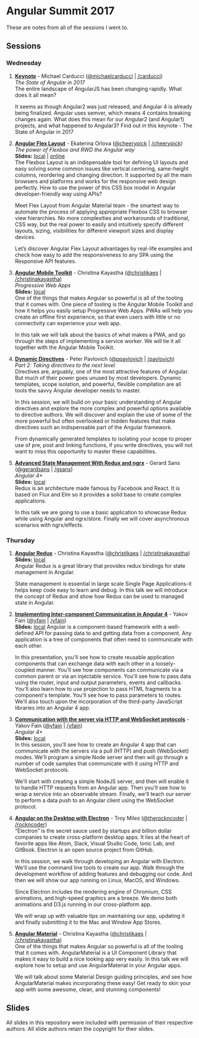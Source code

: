 # Angular Summit 2017
These are notes from all of the sessions I went to.

## Sessions
### Wednesday
1. **[Keynote](https://github.com/nazrhyn/angular-summit-2017-notes/blob/master/keynote/keynote.md)** - Michael Carducci ([@michaelcarducci](https://twitter.com/michaelcarducci) | [/carducci](https://github.com/carducci))   
    _The State of Angular in 2017_   
    The entire landscape of AngularJS has been changing rapidly. What does it all mean?
    
    It seems as though Angular2 was just released, and Angular 4 is already being finalized. Angular uses semver, which means 4 contains breaking changes again. What does this mean for our Angular2 (and Angular1) projects, and what happened to Angular3? Find out in this keynote - The State of Angular in 2017
1. **[Angular Flex Layout](https://github.com/nazrhyn/angular-summit-2017-notes/blob/master/angular-flex-layout/angular-flex-layout.md)** - Ekaterina Orlova ([@cheerypick](https://twitter.com/cheerypick) | [/cheerypick](https://github.com/cheerypick))   
    _The power of Flexbox and RWD the Angular way_   
    **Slides:** [local](https://github.com/nazrhyn/angular-summit-2017-notes/blob/master/angular-flex-layout/angular-flex-layout.pdf) | [online](http://slides.com/cherrypick/deck-9)   
    The Flexbox Layout is an indispensable tool for defining UI layouts and easy solving some common issues like vertical centering, same-height columns, reordering and changing direction. It supported by all the main browsers and platforms and works for the responsive web design perfectly. How to use the power of this CSS box model in Angular developer-friendly way using APIs?
    
    Meet Flex Layout from Angular Material team - the smartest way to automate the process of applying appropriate Flexbox CSS to browser view hierarchies. No more complexities and workarounds of traditional, CSS way, but the real power to easily and intuitively specify different layouts, sizing, visibilities for different viewport sizes and display devices.
    
    Let’s discover Angular Flex Layout advantages by real-life examples and check how easy to add the responsiveness to any SPA using the Responsive API features.
1. **[Angular Mobile Toolkit](https://github.com/nazrhyn/angular-summit-2017-notes/blob/master/angular-mobile-toolkit/angular-mobile-toolkit.md)** - Christina Kayastha ([@christikaes](https://twitter.com/christikaes) | [/christinakayastha](https://github.com/christinakayastha))   
    _Progressive Web Apps_   
    **Slides:** [local](https://github.com/nazrhyn/angular-summit-2017-notes/blob/master/angular-mobile.toolkit/angular-mobile.toolkit.pdf)   
    One of the things that makes Angular so powerful is all of the tooling that it comes with. One piece of tooling is the Angular Mobile Toolkit and how it helps you easily setup Progressive Web Apps. PWAs will help you create an offline first experience, so that even users with little or no connectivity can experience your web app.
    
    In this talk we will talk about the basics of what makes a PWA, and go through the steps of implementing a service worker. We will tie it all together with the Angular Mobile Toolkit.
1. **[Dynamic Directives](https://github.com/nazrhyn/angular-summit-2017-notes/blob/master/dynamic-directives/dynamic-directives.md)** - Peter Pavlovich ([@ppavlovich](https://twitter.com/ppavlovich) | [/pavlovich](https://github.com/pavlovich))   
    _Part 2: Taking directives to the next level_   
    Directives are, arguably, one of the most attractive features of Angular. But much of their power goes unused by most developers. Dynamic templates, scope isolation, and powerful, flexible compilation are all tools the savvy Angular developer needs to master.
    
    In this session, we will build on your basic understanding of Angular directives and explore the more complex and powerful options available to directive authors. We will discover and explain the use of some of the more powerful but often overlooked or hidden features that make directives such an indispensable part of the Angular framework.
    
    From dynamically generated templates to isolating your scope to proper use of pre, post and linking functions, if you write directives, you will not want to miss this opportunity to master these capabilities.
1. **[Advanced State Management With Redux and ngrx](https://github.com/nazrhyn/angular-summit-2017-notes/blob/master/advanced-state-management/advanced-state-management.md)** - Gerard Sans ([@gerardsans](https://twitter.com/gerardsans) | [/gsans](https://github.com/gsans))   
    _Angular 4+_   
    **Slides:** [local](https://github.com/nazrhyn/angular-summit-2017-notes/blob/master/advanced-state-management/advanced-state-management.pdf)   
    Redux is an architecture made famous by Facebook and React. It is based on Flux and Elm so it provides a solid base to create complex applications.
    
    In this talk we are going to use a basic application to showcase Redux while using Angular and ngrx/store. Finally we will cover asynchronous scenarios with ngrx/effects.

### Thursday
1. **[Angular Redux](https://github.com/nazrhyn/angular-summit-2017-notes/blob/master/angular-redux/angular-redux.md)** - Christina Kayastha ([@christikaes](https://twitter.com/christikaes) | [/christinakayastha](https://github.com/christinakayastha))   
    **Slides:** [local](https://github.com/nazrhyn/angular-summit-2017-notes/blob/master/angular-mobile.toolkit/angular-mobile.toolkit.pdf)   
    Angular Redux is a great library that provides redux bindings for state management in Angular.
    
    State management is essential in large scale Single Page Applications-it helps keep code easy to learn and debug. In this talk we will introduce the concept of Redux and show how Redux can be used to managed state in Angular.
    
1. **[Implementing Inter-component Communication in Angular 4](https://github.com/nazrhyn/angular-summit-2017-notes/blob/master/inter-component-communication/inter-component-communication.md)** - Yakov Fain ([@yfain](https://twitter.com/yfain) | [/yfain](https://github.com/yfain))   
    **Slides:** [local](https://github.com/nazrhyn/angular-summit-2017-notes/blob/master/inter-component-communication/inter-component-communication.pdf)
    Angular is a component-based framework with a well-defined API for passing data to and getting data from a component. Any application is a tree of components that often need to communicate with each other.
    
    In this presentation, you'll see how to create reusable application components that can exchange data with each other in a loosely-coupled manner. You'll see how components can communicate via a common parent or via an injectable service. You'll see how to pass data using the router, input and output parameters, events and callbacks. You'll also learn how to use projection to pass HTML fragments to a component's template. You'll see how to pass parameters to routes. We'll also touch upon the incorporation of the third-party JavaScript libraries into an Angular 4 app.
    
1. **[Communication with the server via HTTP and WebSocket protocols](https://github.com/nazrhyn/angular-summit-2017-notes/blob/master/http-and-websocket-communication/http-and-websocket-communication.md)** - Yakov Fain ([@yfain](https://twitter.com/yfain) | [/yfain](https://github.com/yfain))   
    _Angular 4+_   
    **Slides:** [local](https://github.com/nazrhyn/angular-summit-2017-notes/blob/master/http-and-websocket-communication/http-and-websocket-communication.pdf)   
    In this session, you'll see how to create an Angular 4 app that can communicate with the servers via a pull (HTTP) and push (WebSocket) modes. We'll program a simple Node server and then will go through a number of code samples that communicate with it using HTTP and WebSocket protocols.
    
    We'll start with creating a simple NodeJS server, and then will enable it to handle HTTP requests from an Angular app. Then you'll see how to wrap a service into an observable stream. Finally, we'll teach our server to perform a data push to an Angular client using the WebSocket protocol.
    
1. **[Angular on the Desktop with Electron](https://github.com/nazrhyn/angular-summit-2017-notes/blob/master/desktop-angular-with-electron/desktop-angular-with-electron.md)** - Troy Miles ([@therockncoder](https://twitter.com/therockncoder) | [/rockncoder](https://github.com/Rockncoder))   
    “Electron” is the secret sauce used by startups and billion dollar companies to create cross-platform desktop apps. It lies at the heart of favorite apps like Atom, Slack, Visual Studio Code, Ionic Lab, and GitBook. Electron is an open source project from GitHub.
    
    In this session, we walk through developing an Angular with Electron. We'll use the command line tools to create our app. Walk through the development workflow of adding features and debugging our code. And then we will show our app running on Linux, MacOS, and Windows.
    
    Since Electron includes the rendering engine of Chromium, CSS animations, and high-speed graphics are a breeze. We demo both animations and D3.js running in our cross-platform app.
    
    We will wrap up with valuable tips on maintaining our app, updating it and finally submitting it to the Mac and Window App Stores.

1. **[Angular Material](https://github.com/nazrhyn/angular-summit-2017-notes/blob/master/angular-material/angular-material.md)** - Christina Kayastha ([@christikaes](https://twitter.com/christikaes) | [/christinakayastha](https://github.com/christinakayastha))   
    One of the things that makes Angular so powerful is all of the tooling that it comes with. AngularMaterial is a UI Component Library that makes it easy to build a nice looking app very easily. In this talk we will explore how to setup and use AngularMaterial in your Angular apps.
    
    We will talk about some Material Design guiding principles, and see how AngularMaterial makes incorporating these easy! Get ready to skin your app with some awesome, clean, and stunning components!

## Slides
All slides in this repository were included with permission of their respective authors. All slide authors retain the copyright for their slides.
